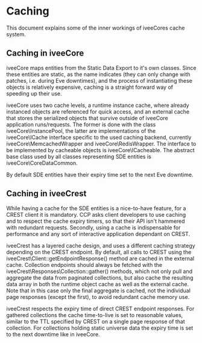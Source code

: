 # Caching
This document explains some of the inner workings of iveeCores cache system.


## Caching in iveeCore
iveeCore maps entities from the Static Data Export to it's own classes. Since these entities are static, as the name indicates (they can only change with patches, i.e. during Eve downtimes), and the process of instantiating these objects is relatively expensive, caching is a straight forward way of speeding up their use.

iveeCore uses two cache levels, a runtime instance cache, where already instanced objects are referenced for quick access, and an external cache that stores the serialized objects that survive outside of iveeCore application runs/requests. The former is done with the class iveeCore\InstancePool, the latter are implementations of the iveeCore\ICache interface specific to the used caching backend, currently iveeCore\MemcachedWrapper and iveeCore\RedisWrapper. The interface to be implemented by cacheable objects is iveeCore\ICacheable. The abstract base class used by all classes representing SDE entities is iveeCore\CoreDataCommon.

By default SDE entities have their expiry time set to the next Eve downtime.


## Caching in iveeCrest
While having a cache for the SDE entities is a nice-to-have feature, for a CREST client it is mandatory. CCP asks client developers to use caching and to respect the cache expiry timers, so that their API isn't hammered with redundant requests. Secondly, using a cache is indispensable for performance and any sort of interactive application dependant on CREST.

iveeCrest has a layered cache design, and uses a different caching strategy depending on the CREST endpoint. By default, all calls to CREST using the iveeCrest\Client::getEndpointResponse() method are cached in the external cache. Collection endpoints should always be fetched with the iveeCrest\Responses\Collection::gather() methods, which not only pull and aggregate the data from paginated collections, but also cache the resulting data array in both the runtime object cache as well as the external cache. Note that in this case only the final aggregate is cached, not the individual page responses (except the first), to avoid redundant cache memory use.

iveeCrest respects the expiry time of direct CREST endpoint responses. For gathered collections the cache time-to-live is set to reasonable values, similar to the TTL specified by CREST on a single page response of that collection. For collections holding static universe data the expiry time is set to the next downtime like in iveeCore.